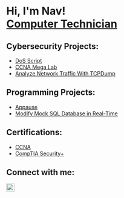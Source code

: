 <h1>Hi, I'm Nav! <br/><a href="https://www.linkedin.com/in/navjitbernal/">Computer Technician</a>

<h2>Cybersecurity Projects:</h2>

- [DoS Script](https://github.com/NavBernal/DoS-Script)
- [CCNA Mega Lab](https://github.com/NavBernal/CCNA-Mega-Lab)
- [Analyze Network Traffic With TCPDump](https://github.com/NavBernal/AnalyzeNetworkTrafficWithTCPDump)

<h2>Programming Projects:</h2>

- [Appause](https://github.com/BaconToasts/Appause)
- [Modify Mock SQL Database in Real-Time](https://github.com/abHam87/CSC-174-Final-Project)

<h2>Certifications:</h2>

- [CCNA](https://www.credly.com/badges/7e823aab-54c1-4e82-b6e5-c363e8550b8c/public_url)
- [CompTIA Security+]([https://i.imgur.com/fcHCfmr.png](https://www.credly.com/badges/a1f64790-ddbc-478a-a4e7-d2476c580917/public_url))

<h2>Connect with me:</h2>

[<img align="left" alt="JoshMadakor | LinkedIn" width="22px" src="https://cdn.jsdelivr.net/npm/simple-icons@v3/icons/linkedin.svg" />][linkedin]

[linkedin]: https://linkedin.com/in/navjitbernal
